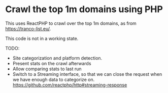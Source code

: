 # Crawl the top 1m domains using PHP

This uses ReactPHP to crawl over the top 1m domains, as from https://tranco-list.eu/.

This code is not in a working state.

TODO:
 - Site categorization and platform detection.
 - Present stats on the crawl afterwards
 - Allow comparing stats to last run
 - Switch to a Streaming interface, so that we can close the request when we have enough data to categorize on. https://github.com/reactphp/http#streaming-response
